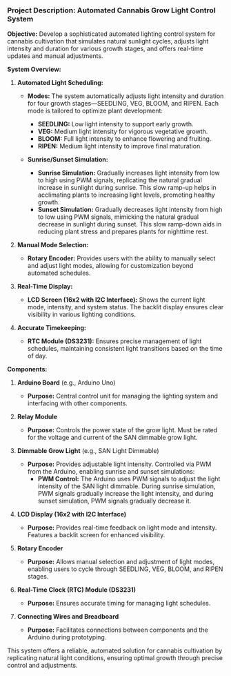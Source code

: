 ### Project Description: Automated Cannabis Grow Light Control System

**Objective:**
Develop a sophisticated automated lighting control system for cannabis cultivation that simulates natural sunlight cycles, adjusts light intensity and duration for various growth stages, and offers real-time updates and manual adjustments.

**System Overview:**

1. **Automated Light Scheduling:**
   - **Modes:** The system automatically adjusts light intensity and duration for four growth stages—SEEDLING, VEG, BLOOM, and RIPEN. Each mode is tailored to optimize plant development:
     - **SEEDLING:** Low light intensity to support early growth.
     - **VEG:** Medium light intensity for vigorous vegetative growth.
     - **BLOOM:** Full light intensity to enhance flowering and fruiting.
     - **RIPEN:** Medium light intensity to improve final maturation.

   - **Sunrise/Sunset Simulation:**
     - **Sunrise Simulation:** Gradually increases light intensity from low to high using PWM signals, replicating the natural gradual increase in sunlight during sunrise. This slow ramp-up helps in acclimating plants to increasing light levels, promoting healthy growth.
     - **Sunset Simulation:** Gradually decreases light intensity from high to low using PWM signals, mimicking the natural gradual decrease in sunlight during sunset. This slow ramp-down aids in reducing plant stress and prepares plants for nighttime rest.

2. **Manual Mode Selection:**
   - **Rotary Encoder:** Provides users with the ability to manually select and adjust light modes, allowing for customization beyond automated schedules.

3. **Real-Time Display:**
   - **LCD Screen (16x2 with I2C Interface):** Shows the current light mode, intensity, and system status. The backlit display ensures clear visibility in various lighting conditions.

4. **Accurate Timekeeping:**
   - **RTC Module (DS3231):** Ensures precise management of light schedules, maintaining consistent light transitions based on the time of day.

**Components:**

1. **Arduino Board** (e.g., Arduino Uno)
   - **Purpose:** Central control unit for managing the lighting system and interfacing with other components.

2. **Relay Module**
   - **Purpose:** Controls the power state of the grow light. Must be rated for the voltage and current of the SAN dimmable grow light.

3. **Dimmable Grow Light** (e.g., SAN Light Dimmable)
   - **Purpose:** Provides adjustable light intensity. Controlled via PWM from the Arduino, enabling sunrise and sunset simulations:
     - **PWM Control:** The Arduino uses PWM signals to adjust the light intensity of the SAN light dimmable. During sunrise simulation, PWM signals gradually increase the light intensity, and during sunset simulation, PWM signals gradually decrease it.

4. **LCD Display (16x2 with I2C Interface)**
   - **Purpose:** Provides real-time feedback on light mode and intensity. Features a backlit screen for enhanced visibility.

5. **Rotary Encoder**
   - **Purpose:** Allows manual selection and adjustment of light modes, enabling users to cycle through SEEDLING, VEG, BLOOM, and RIPEN stages.

6. **Real-Time Clock (RTC) Module (DS3231)**
   - **Purpose:** Ensures accurate timing for managing light schedules.

7. **Connecting Wires and Breadboard**
   - **Purpose:** Facilitates connections between components and the Arduino during prototyping.

This system offers a reliable, automated solution for cannabis cultivation by replicating natural light conditions, ensuring optimal growth through precise control and adjustments.
